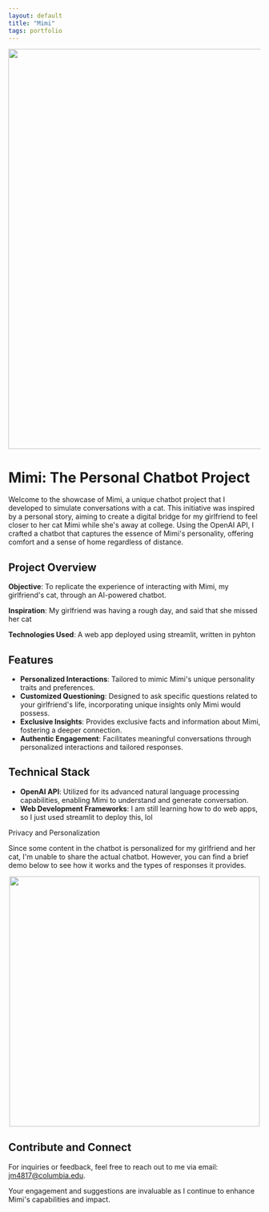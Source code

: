 ```yaml
---
layout: default
title: "Mimi"
tags: portfolio 
---
```

<div style="text-align: center;">
  <img src="{{ site.baseurl }}/assets/img/mimi.png" aalt="screenshot" style="width: 800px; height: auto;">
</div>

# Mimi: The Personal Chatbot Project
Welcome to the showcase of Mimi, a unique chatbot project that I developed to simulate conversations with a cat. This initiative was inspired by a personal story, aiming to create a digital bridge for my girlfriend to feel closer to her cat Mimi while she's away at college. Using the OpenAI API, I crafted a chatbot that captures the essence of Mimi's personality, offering comfort and a sense of home regardless of distance.

## Project Overview

**Objective**: To replicate the experience of interacting with Mimi, my girlfriend's cat, through an AI-powered chatbot. 

**Inspiration**: My girlfriend was having a rough day, and said that she missed her cat

**Technologies Used**: A web app deployed using streamlit, written in pyhton 

## Features

- **Personalized Interactions**: Tailored to mimic Mimi's unique personality traits and preferences.
- **Customized Questioning**: Designed to ask specific questions related to your girlfriend's life, incorporating unique insights only Mimi would possess.
- **Exclusive Insights**: Provides exclusive facts and information about Mimi, fostering a deeper connection.
- **Authentic Engagement**: Facilitates meaningful conversations through personalized interactions and tailored responses.

## Technical Stack

- **OpenAI API**: Utilized for its advanced natural language processing capabilities, enabling Mimi to understand and generate conversation.
- **Web Development Frameworks**: I am still learning how to do web apps, so I just used streamlit to deploy this, lol

Privacy and Personalization

Since some content in the chatbot is personalized for my girlfriend and her cat, I'm unable to share the actual chatbot. However, you can find a brief demo below to see how it works and the types of responses it provides.

<div style="text-align: center;">
  <img src="{{ site.baseurl }}/assets/img/mimi.gif" aalt="demo" style="width: 500px; height: auto;">
</div>

## Contribute and Connect
For inquiries or feedback, feel free to reach out to me via email: jm4817@columbia.edu.

Your engagement and suggestions are invaluable as I continue to enhance Mimi's capabilities and impact.
